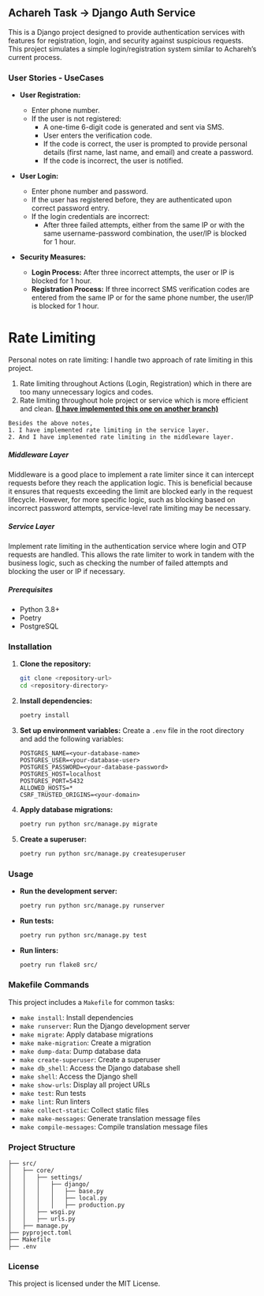 ## Achareh Task -> Django Auth Service

This is a Django project designed to provide authentication services with features for registration, login, and security
against suspicious requests. This project simulates a simple login/registration system similar to Achareh’s current
process.

### User Stories - UseCases

- **User Registration:**
    - Enter phone number.
    - If the user is not registered:
        - A one-time 6-digit code is generated and sent via SMS.
        - User enters the verification code.
        - If the code is correct, the user is prompted to provide personal details (first name, last name, and email)
          and create a password.
        - If the code is incorrect, the user is notified.

- **User Login:**
    - Enter phone number and password.
    - If the user has registered before, they are authenticated upon correct password entry.
    - If the login credentials are incorrect:
        - After three failed attempts, either from the same IP or with the same username-password combination, the
          user/IP is blocked for 1 hour.

- **Security Measures:**
    - **Login Process:** After three incorrect attempts, the user or IP is blocked for 1 hour.
    - **Registration Process:** If three incorrect SMS verification codes are entered from the same IP or for the same
      phone number, the user/IP is blocked for 1 hour.

# Rate Limiting

Personal notes on rate limiting: I handle two approach of rate limiting in this project. 
1. Rate limiting throughout Actions (Login, Registration) which in there are too many unnecessary logics and codes.
2. Rate limiting throughout hole project or service which is more efficient and clean. **[(I have implemented this one on another branch)](https://github.com/MrRezoo/Achareh-Task/tree/feature/refactor-rate-limiter)**

``` text
Besides the above notes,
1. I have implemented rate limiting in the service layer.
2. And I have implemented rate limiting in the middleware layer.
```



##### Middleware Layer

Middleware is a good place to implement a rate limiter since it can intercept requests before they reach the application
logic. This is beneficial because it ensures that requests exceeding the limit are blocked early in the request
lifecycle.
However, for more specific logic, such as blocking based on incorrect password attempts, service-level rate limiting may
be necessary.

##### Service Layer

Implement rate limiting in the authentication service where login and OTP requests are handled. This allows the rate
limiter to work in tandem with the business logic, such as checking the number of failed attempts and blocking the user
or IP if necessary.

##### Prerequisites

- Python 3.8+
- Poetry
- PostgreSQL

### Installation

1. **Clone the repository:**
    ```sh
    git clone <repository-url>
    cd <repository-directory>
    ```

2. **Install dependencies:**
    ```sh
    poetry install
    ```

3. **Set up environment variables:**
   Create a `.env` file in the root directory and add the following variables:
    ```env
    POSTGRES_NAME=<your-database-name>
    POSTGRES_USER=<your-database-user>
    POSTGRES_PASSWORD=<your-database-password>
    POSTGRES_HOST=localhost
    POSTGRES_PORT=5432
    ALLOWED_HOSTS=*
    CSRF_TRUSTED_ORIGINS=<your-domain>
    ```

4. **Apply database migrations:**
    ```sh
    poetry run python src/manage.py migrate
    ```

5. **Create a superuser:**
    ```sh
    poetry run python src/manage.py createsuperuser
    ```

### Usage

- **Run the development server:**
    ```sh
    poetry run python src/manage.py runserver
    ```

- **Run tests:**
    ```sh
    poetry run python src/manage.py test
    ```

- **Run linters:**
    ```sh
    poetry run flake8 src/
    ```

### Makefile Commands

This project includes a `Makefile` for common tasks:

- `make install`: Install dependencies
- `make runserver`: Run the Django development server
- `make migrate`: Apply database migrations
- `make make-migration`: Create a migration
- `make dump-data`: Dump database data
- `make create-superuser`: Create a superuser
- `make db_shell`: Access the Django database shell
- `make shell`: Access the Django shell
- `make show-urls`: Display all project URLs
- `make test`: Run tests
- `make lint`: Run linters
- `make collect-static`: Collect static files
- `make make-messages`: Generate translation message files
- `make compile-messages`: Compile translation message files

### Project Structure

```
├── src/
│   ├── core/
│   │   ├── settings/
│   │   │   ├── django/
│   │   │   │   ├── base.py
│   │   │   │   ├── local.py
│   │   │   │   ├── production.py
│   │   ├── wsgi.py
│   │   ├── urls.py
│   ├── manage.py
├── pyproject.toml
├── Makefile
├── .env
```

### License

This project is licensed under the MIT License.
